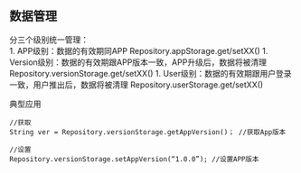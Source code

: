 ## <a name="storage"></a>数据管理
分三个级别统一管理：  
    1. APP级别：数据的有效期同APP 
       Repository.appStorage.get/setXX()
    1. Version级别：数据的有效期跟APP版本一致，APP升级后，数据将被清理
       Repository.versionStorage.get/setXX()
    1. User级别：数据的有效期跟用户登录一致，用户推出后，数据将被清理
       Repository.userStorage.get/setXX() 

典型应用

```
//获取
String ver = Repository.versionStorage.getAppVersion()； //获取App版本

//设置
Repository.versionStorage.setAppVersion(“1.0.0”); //设置APP版本
```